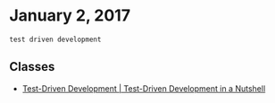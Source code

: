 # January 2, 2017

`test driven development`

## Classes

- [Test-Driven Development | Test-Driven Development in a Nutshell](https://mva.microsoft.com/en-US/training-courses/testdriven-development-16458?l=iCWHq6vXC_2706218965)
